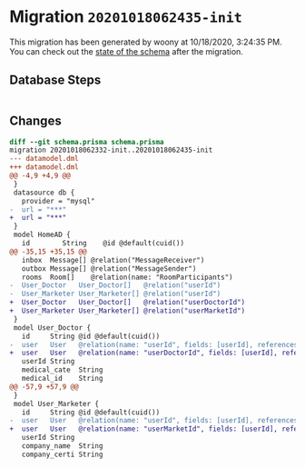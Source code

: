 # Migration `20201018062435-init`

This migration has been generated by woony at 10/18/2020, 3:24:35 PM.
You can check out the [state of the schema](./schema.prisma) after the migration.

## Database Steps

```sql

```

## Changes

```diff
diff --git schema.prisma schema.prisma
migration 20201018062332-init..20201018062435-init
--- datamodel.dml
+++ datamodel.dml
@@ -4,9 +4,9 @@
 }
 datasource db {
   provider = "mysql"
-  url = "***"
+  url = "***"
 }
 model HomeAD {
   id        String    @id @default(cuid())
@@ -35,15 +35,15 @@
   inbox  Message[] @relation("MessageReceiver")
   outbox Message[] @relation("MessageSender")
   rooms  Room[]    @relation(name: "RoomParticipants")
-  User_Doctor   User_Doctor[]   @relation("userId")
-  User_Marketer User_Marketer[] @relation("userId")
+  User_Doctor   User_Doctor[]   @relation("userDoctorId")
+  User_Marketer User_Marketer[] @relation("userMarketId")
 }
 model User_Doctor {
   id     String @id @default(cuid())
-  user   User   @relation(name: "userId", fields: [userId], references: [id])
+  user   User   @relation(name: "userDoctorId", fields: [userId], references: [id])
   userId String
   medical_cate  String
   medical_id    String
@@ -57,9 +57,9 @@
 }
 model User_Marketer {
   id     String @id @default(cuid())
-  user   User   @relation(name: "userId", fields: [userId], references: [id])
+  user   User   @relation(name: "userMarketId", fields: [userId], references: [id])
   userId String
   company_name  String
   company_certi String
```


